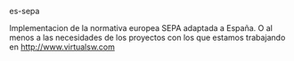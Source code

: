es-sepa

Implementacion de la normativa europea SEPA adaptada a España. O al menos a las necesidades de los proyectos con los que estamos trabajando en http://www.virtualsw.com
